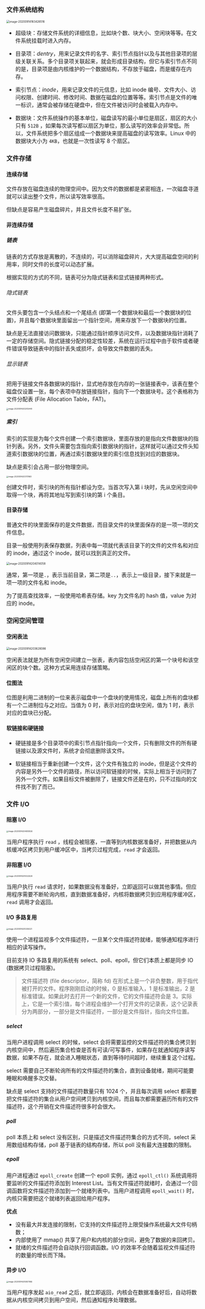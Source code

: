 ### 文件系统结构

<img src="../assets/image-20200914163426516.png" alt="image-20200914163426516" style="zoom:50%;" />

* 超级块：存储文件系统的详细信息，比如块个数、块大小、空闲块等等。在文件系统挂载时进入内存。

* 目录项：*dentry*，用来记录文件的名字、索引节点指针以及与其他目录项的层级关联关系。多个目录项关联起来，就会形成目录结构，但它与索引节点不同的是，目录项是由内核维护的一个数据结构，不存放于磁盘，而是缓存在内存。

* 索引节点：*inode*，用来记录文件的元信息，比如 inode 编号、文件大小、访问权限、创建时间、修改时间、数据在磁盘的位置等等。索引节点是文件的唯一标识，通常会被存储在硬盘中，但在文件被访问时会被载入内存中。

* 数据块：文件系统操作的基本单位，磁盘读写的最小单位是扇区，扇区的大小只有 `512B` ，如果每次读写都以扇区为单位，那么读写的效率会非常低。所以，文件系统把多个扇区组成一个数据块来提高磁盘的读写效率。Linux 中的数据块大小为 `4KB`，也就是一次性读写 8 个扇区。

### 文件存储

#### 连续存储

文件存放在磁盘连续的物理空间中。因为文件的数据都是紧密相连，一次磁盘寻道就可以读出整个文件，所以读写效率很高。

但缺点是容易产生磁盘碎片，并且文件长度不易扩张。

#### 非连续存储

##### 链表

链表的方式存放是离散的，不连续的，可以消除磁盘碎片，大大提高磁盘空间的利用率，同时文件的长度可以动态扩展。

根据实现的方式的不同，链表可分为隐式链表和显式链接两种形式。

###### 隐式链表

文件头要包含一个头结点和一个尾结点 (即第一个数据块和最后一个数据块的位置)，并且每个数据块里面留出一个指针空间，用来存放下一个数据块的位置。

缺点是无法直接访问数据块，只能通过指针顺序访问文件，以及数据块指针消耗了一定的存储空间。隐式链接分配的稳定性较差，系统在运行过程中由于软件或者硬件错误导致链表中的指针丢失或损坏，会导致文件数据的丢失。

###### 显示链表

把用于链接文件各数据块的指针，显式地存放在内存的一张链接表中，该表在整个磁盘仅设置一张，每个表项中存放链接指针，指向下一个数据块号。这个表格称为文件分配表 (File Allocation Table，FAT)。

<img src="../assets/image-20200914202912449.png" alt="image-20200914202912449" style="zoom:33%;" />

##### 索引

索引的实现是为每个文件创建一个索引数据块，里面存放的是指向文件数据块的指针列表。另外，文件头需要包含指向索引数据块的指针，这样就可以通过文件头知道索引数据块的位置，再通过索引数据块里的索引信息找到对应的数据块。

缺点是索引会占用一部分物理空间。

<img src="../assets/image-20200914203117860.png" alt="image-20200914203117860" style="zoom:33%;" />

创建文件时，索引块的所有指针都设为空。当首次写入第 i 块时，先从空闲空间中取得一个块，再将其地址写到索引块的第 i 个条目。

#### 目录存储

普通文件的块里面保存的是文件数据，而目录文件的块里面保存的是一项一项的文件信息。

目录一般使用列表保存数据，列表中每一项就代表该目录下的文件的文件名和对应的 inode，通过这个 inode，就可以找到真正的文件。

<img src="/Users/licheng/Documents/Typora/Picture/image-20200914204014058.png" alt="image-20200914204014058" style="zoom:50%;" />

通常，第一项是`.`，表示当前目录，第二项是`..`，表示上一级目录，接下来就是一项一项的文件名和 inode。

为了提高查找效率，一般使用哈希表存储。key 为文件名的 hash 值，value 为对应的 inode。

### 空闲空间管理

#### 空闲表法

<img src="/Users/licheng/Documents/Typora/Picture/image-20200914203628086.png" alt="image-20200914203628086" style="zoom: 50%;" />

空闲表法就是为所有空闲空间建立一张表，表内容包括空闲区的第一个块号和该空闲区的块个数。这种方式采用连续存储策略。

#### 位图法

位图是利用二进制的一位来表示磁盘中一个盘块的使用情况，磁盘上所有的盘块都有一个二进制位与之对应。当值为 0 时，表示对应的盘块空闲，值为 1 时，表示对应的盘块已分配。

#### 软链接和硬链接

* 硬链接是多个目录项中的索引节点指针指向一个文件，只有删除文件的所有硬链接以及源文件时，系统才会彻底删除该文件。

* 软链接相当于重新创建一个文件，这个文件有独立的 inode，但是这个文件的内容是另外一个文件的路径，所以访问软链接的时候，实际上相当于访问到了另外一个文件。如果目标文件被删除了，链接文件还是在的，只不过指向的文件找不到了而已。

### 文件 I/O

#### 阻塞 I/O

<img src="/Users/licheng/Documents/Typora/Picture/image-20200914204909026.png" alt="image-20200914204909026" style="zoom:33%;" />

当用户程序执行 `read` ，线程会被阻塞，一直等到内核数据准备好，并把数据从内核缓冲区拷贝到用户缓冲区中，当拷贝过程完成，`read` 才会返回。

#### 非阻塞 I/O

<img src="/Users/licheng/Documents/Typora/Picture/image-20200914205022628.png" alt="image-20200914205022628" style="zoom:33%;" />

当用户执行 `read` 请求时，如果数据没有准备好，立即返回可以做其他事情。但应用程序需要不断轮询内核，直到数据准备好，内核将数据拷贝到应用程序缓冲区，`read` 调用才会返回。

#### I/O 多路复用

<img src="/Users/licheng/Documents/Typora/Picture/image-20200914205306321.png" alt="image-20200914205306321" style="zoom:33%;" />

使用一个进程监视多个文件描述符，一旦某个文件描述符就绪，能够通知程序进行相应的读写操作。

目前支持 IO 多路复用的系统有 select、poll、epoll，但它们本质上都是同步 IO  (数据拷贝过程阻塞)。

> 文件描述符 (file descriptor，简称 fd) 在形式上是一个非负整数，用于指代被打开的文件。程序刚刚启动的时候，0 是标准输入，1 是标准输出，2 是标准错误。如果此时去打开一个新的文件，它的文件描述符会是 3。实际上，它是一个索引值，每个进程会维护一个打开文件的记录表，这个记录表分为两部分，一部分是文件描述符，一部分是文件指针，指向文件位置。

##### select

当用户进程调用 select 的时候，select 会将需要监控的文件描述符的集合拷贝到内核空间中，然后遍历集合检查是否有可读/可写事件，如果存在就通知程序读写数据，如果不存在，就会进入睡眠状态，直到等待时间超时，继续重复这个过程。

select 需要自己不断轮询所有的文件描述符的集合，直到设备就绪，期间可能要睡眠和唤醒多次交替。

缺点是 select 支持的文件描述符数量只有 1024 个，并且每次调用 select 都需要把文件描述符的集合从用户空间拷贝到内核空间，而且每次都需要遍历所有的文件描述符，这个开销在文件描述符很多时会很大。

##### poll

poll 本质上和 select 没有区别，只是描述文件描述符集合的方式不同，select 采用数组结构存储，poll 基于链表的结构存储，所以 poll 没有最大连接数的限制。

##### epoll

用户进程通过 `epoll_create` 创建一个 epoll 实例，通过 `epoll_ctl()` 系统调用将要监听的文件描述符添加到 Interest List。当有文件描述符就绪时，会通过一个回调函数将文件描述符添加到一个就绪列表中。当用户进程调用 `epoll_wait()` 时，内核只需要把这个就绪列表返回给用户程序。

**优点**

* 没有最大并发连接的限制，它支持的文件描述符上限受操作系统最大文件句柄数；
* 内部使用了 mmap() 共享了用户和内核的部分空间，避免了数据的来回拷贝。
* 就绪的文件描述符会自动执行回调函数。I/O 的效率不会随着监视文件描述符的数量的增长而下降。

#### 异步 I/O

<img src="/Users/licheng/Documents/Typora/Picture/image-20200914205857966.png" alt="image-20200914205857966" style="zoom:33%;" />

当用户程序发起 `aio_read` 之后，就立即返回，内核会在数据准备好后，自动将数据从内核空间拷贝到用户空间，然后通知程序处理数据。
